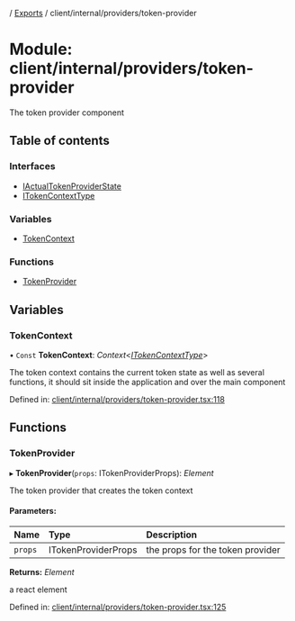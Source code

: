 [](../README.md) / [Exports](../modules.md) / client/internal/providers/token-provider

# Module: client/internal/providers/token-provider

The token provider component

## Table of contents

### Interfaces

- [IActualTokenProviderState](../interfaces/client_internal_providers_token_provider.iactualtokenproviderstate.md)
- [ITokenContextType](../interfaces/client_internal_providers_token_provider.itokencontexttype.md)

### Variables

- [TokenContext](client_internal_providers_token_provider.md#tokencontext)

### Functions

- [TokenProvider](client_internal_providers_token_provider.md#tokenprovider)

## Variables

### TokenContext

• `Const` **TokenContext**: *Context*<[*ITokenContextType*](../interfaces/client_internal_providers_token_provider.itokencontexttype.md)\>

The token context contains the current token state as well as several
functions, it should sit inside the application and over the main
component

Defined in: [client/internal/providers/token-provider.tsx:118](https://github.com/onzag/itemize/blob/11a98dec/client/internal/providers/token-provider.tsx#L118)

## Functions

### TokenProvider

▸ **TokenProvider**(`props`: ITokenProviderProps): *Element*

The token provider that creates the token context

#### Parameters:

Name | Type | Description |
:------ | :------ | :------ |
`props` | ITokenProviderProps | the props for the token provider   |

**Returns:** *Element*

a react element

Defined in: [client/internal/providers/token-provider.tsx:125](https://github.com/onzag/itemize/blob/11a98dec/client/internal/providers/token-provider.tsx#L125)
